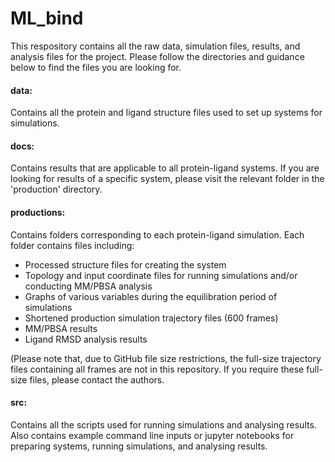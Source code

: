 # ML_bind

This respository contains all the raw data, simulation files, results, and analysis files for the project. Please follow the directories and guidance below to find the files you are looking for.

#### data:
Contains all the protein and ligand structure files used to set up systems for simulations.

#### docs:
Contains results that are applicable to all protein-ligand systems. If you are looking for results of a specific system, please visit the relevant folder in the 'production' directory.

#### productions:
Contains folders corresponding to each protein-ligand simulation. Each folder contains files including:
- Processed structure files for creating the system
- Topology and input coordinate files for running simulations and/or conducting MM/PBSA analysis
- Graphs of various variables during the equilibration period of simulations
- Shortened production simulation trajectory files (600 frames)
- MM/PBSA results
- Ligand RMSD analysis results

(Please note that, due to GitHub file size restrictions, the full-size trajectory files containing all frames are not in this repository. If you require these full-size files, please contact the authors.

#### src:
Contains all the scripts used for running simulations and analysing results. Also contains example command line inputs or jupyter notebooks for preparing systems, running simulations, and analysing results.

